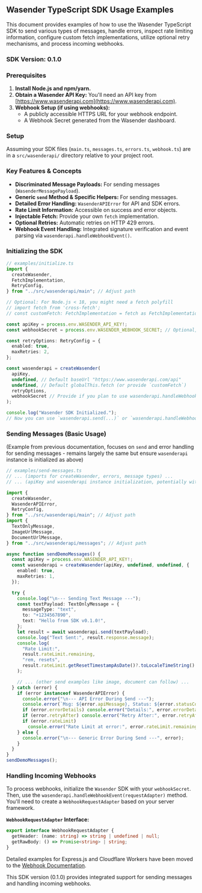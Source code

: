 ## Wasender TypeScript SDK Usage Examples

This document provides examples of how to use the Wasender TypeScript SDK to send various types of messages, handle errors, inspect rate limiting information, configure custom fetch implementations, utilize optional retry mechanisms, and process incoming webhooks.

### SDK Version: 0.1.0

### Prerequisites

1.  **Install Node.js and npm/yarn.**
2.  **Obtain a Wasender API Key:** You'll need an API key from [https://www.wasenderapi.com](https://www.wasenderapi.com).
3.  **Webhook Setup (if using webhooks):**
    - A publicly accessible HTTPS URL for your webhook endpoint.
    - A Webhook Secret generated from the Wasender dashboard.

### Setup

Assuming your SDK files (`main.ts`, `messages.ts`, `errors.ts`, `webhook.ts`) are in a `src/wasenderapi/` directory relative to your project root.

### Key Features & Concepts

- **Discriminated Message Payloads:** For sending messages (`WasenderMessagePayload`).
- **Generic `send` Method & Specific Helpers:** For sending messages.
- **Detailed Error Handling:** `WasenderAPIError` for API and SDK errors.
- **Rate Limit Information:** Accessible on success and error objects.
- **Injectable Fetch:** Provide your own `fetch` implementation.
- **Optional Retries:** Automatic retries on HTTP 429 errors.
- **Webhook Event Handling:** Integrated signature verification and event parsing via `wasenderapi.handleWebhookEvent()`.

### Initializing the SDK

```typescript
// examples/initialize.ts
import {
  createWasender,
  FetchImplementation,
  RetryConfig,
} from "../src/wasenderapi/main"; // Adjust path

// Optional: For Node.js < 18, you might need a fetch polyfill
// import fetch from 'cross-fetch';
// const customFetch: FetchImplementation = fetch as FetchImplementation;

const apiKey = process.env.WASENDER_API_KEY!;
const webhookSecret = process.env.WASENDER_WEBHOOK_SECRET; // Optional, for handling webhooks

const retryOptions: RetryConfig = {
  enabled: true,
  maxRetries: 2,
};

const wasenderapi = createWasender(
  apiKey,
  undefined, // Default baseUrl "https://www.wasenderapi.com/api"
  undefined, // Default globalThis.fetch (or provide `customFetch`)
  retryOptions,
  webhookSecret // Provide if you plan to use wasenderapi.handleWebhookEvent()
);

console.log("Wasender SDK Initialized.");
// Now you can use `wasenderapi.send(...)` or `wasenderapi.handleWebhookEvent(...)`
```

### Sending Messages (Basic Usage)

(Example from previous documentation, focuses on `send` and error handling for sending messages - remains largely the same but ensure `wasenderapi` instance is initialized as above)

```typescript
// examples/send-messages.ts
// ... (imports for createWasender, errors, message types) ...
// ... (apiKey and wasenderapi instance initialization, potentially without webhookSecret if only sending) ...

import {
  createWasender,
  WasenderAPIError,
  RetryConfig,
} from "../src/wasenderapi/main"; // Adjust path
import {
  TextOnlyMessage,
  ImageUrlMessage,
  DocumentUrlMessage,
} from "../src/wasenderapi/messages"; // Adjust path

async function sendDemoMessages() {
  const apiKey = process.env.WASENDER_API_KEY!;
  const wasenderapi = createWasender(apiKey, undefined, undefined, {
    enabled: true,
    maxRetries: 1,
  });

  try {
    console.log("\n--- Sending Text Message ---");
    const textPayload: TextOnlyMessage = {
      messageType: "text",
      to: "+1234567890",
      text: "Hello from SDK v0.1.0!",
    };
    let result = await wasenderapi.send(textPayload);
    console.log("Text Sent:", result.response.message);
    console.log(
      "Rate Limit:",
      result.rateLimit.remaining,
      "rem, resets",
      result.rateLimit.getResetTimestampAsDate()?.toLocaleTimeString()
    );

    // ... (other send examples like image, document can follow) ...
  } catch (error) {
    if (error instanceof WasenderAPIError) {
      console.error("\n--- API Error During Send ---");
      console.error(`Msg: ${error.apiMessage}, Status: ${error.statusCode}`);
      if (error.errorDetails) console.error("Details:", error.errorDetails);
      if (error.retryAfter) console.error("Retry After:", error.retryAfter);
      if (error.rateLimit)
        console.error("Rate Limit at error:", error.rateLimit.remaining);
    } else {
      console.error("\n--- Generic Error During Send ---", error);
    }
  }
}
sendDemoMessages();
```

### Handling Incoming Webhooks

To process webhooks, initialize the `Wasender` SDK with your `webhookSecret`. Then, use the `wasenderapi.handleWebhookEvent(requestAdapter)` method. You'll need to create a `WebhookRequestAdapter` based on your server framework.

**`WebhookRequestAdapter` Interface:**

```typescript
export interface WebhookRequestAdapter {
  getHeader: (name: string) => string | undefined | null;
  getRawBody: () => Promise<string> | string;
}
```

Detailed examples for Express.js and Cloudflare Workers have been moved to the [Webhook Documentation](./docs/webhook.md#detailed-examples).

This SDK version (0.1.0) provides integrated support for sending messages and handling incoming webhooks.
